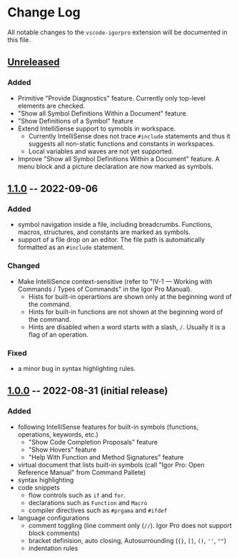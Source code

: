 # Change Log

All notable changes to the `vscode-igorpro` extension will be documented in this file.

## [Unreleased]

### Added

- Primitive "Provide Diagnostics" feature. Currently only top-level elements are checked.
- "Show all Symbol Definitions Within a Document" feature.
- "Show Definitions of a Symbol" feature
- Extend IntelliSense support to symobls in workspace.
  - Currently IntelliSense does not trace `#include` statements and thus it suggests all non-static functions and constants in workspaces.
  - Local variables and waves are not yet supported.
- Improve "Show all Symbol Definitions Within a Document" feature. A menu block and a picture declaration are now marked as symbols.
  
## [1.1.0] -- 2022-09-06

### Added

- symbol navigation inside a file, including breadcrumbs. Functions, macros, structures, and constants are marked as symbols.
- support of a file drop on an editor. The file path is automatically formatted as an `#include` statement.

### Changed

- Make IntelliSence context-sensitive (refer to "IV-1 — Working with Commands / Types of Commands" in the Igor Pro Manual).
  - Hists for built-in operartions are shown only at the beginning word of the command.
  - Hints for built-in functions are not shown at the beginning word of the command.
  - Hints are disabled when a word starts with a slash, `/`. Usually it is a flag of an operation.

### Fixed

- a minor bug in syntax highlighting rules.

## [1.0.0] -- 2022-08-31 (initial release)

### Added

- following IntelliSense features for built-in symbols (functions, operations, keywords, etc.)
  - "Show Code Completion Proposals" feature
  - "Show Hovers" feature
  - "Help With Function and Method Signatures" feature
- virtual document that lists built-in symbols (call "Igor Pro: Open Reference Manual" from Command Pallete)
- syntax highlighting
- code snippets
  - flow controls such as `if` and `for`.
  - declarations such as `Function` and `Macro`
  - compiler directives such as `#prgama` and `#ifdef`
- language configurations
  - comment toggling (line comment only (`//`). Igor Pro does not support block comments)
  - bracket definision, auto closing, Autosurrounding (`{}`, `[]`, `()`, `''`, `""`)
  - indentation rules

[Unreleased]: https://github.com/fujidana/vscode-igorpro/compare/v1.1.0...HEAD
[1.1.0]: https://github.com/fujidana/vscode-igorpro/compare/v1.0.0...v1.1.0
[1.0.0]: https://github.com/fujidana/vscode-igorpro/releases/tag/v1.0.0
